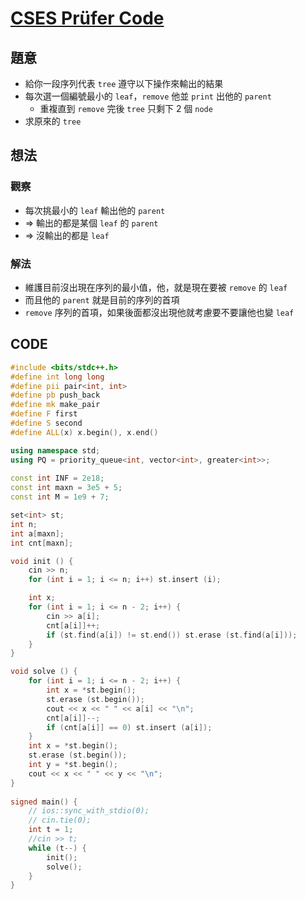 # [CSES Prüfer Code](https://cses.fi/problemset/task/1134)

## 題意

- 給你一段序列代表 $\texttt{tree}$ 遵守以下操作來輸出的結果
- 每次選一個編號最小的 $\texttt{leaf}$，$\texttt{remove}$  他並 $\texttt{print}$ 出他的 $\texttt{parent}$ 
  - 重複直到 $\texttt{remove}$ 完後 $\texttt{tree}$ 只剩下 $2$ 個 $\texttt{node}$
- 求原來的 $\texttt{tree}$

## 想法

### 觀察

- 每次挑最小的 $\texttt{leaf}$ 輸出他的 $\texttt{parent}$
- $\Rightarrow$ 輸出的都是某個 $\texttt{leaf}$ 的 $\texttt{parent}$
- $\Rightarrow$ 沒輸出的都是 $\texttt{leaf}$

### 解法

- 維護目前沒出現在序列的最小值，他，就是現在要被 $\texttt{remove}$ 的 $\texttt{leaf}$
- 而且他的 $\texttt{parent}$ 就是目前的序列的首項
- $\texttt{remove}$ 序列的首項，如果後面都沒出現他就考慮要不要讓他也變 $\texttt{leaf}$ 

## CODE

```cpp
#include <bits/stdc++.h>
#define int long long
#define pii pair<int, int>
#define pb push_back
#define mk make_pair
#define F first
#define S second
#define ALL(x) x.begin(), x.end()

using namespace std;
using PQ = priority_queue<int, vector<int>, greater<int>>;
 
const int INF = 2e18;
const int maxn = 3e5 + 5;
const int M = 1e9 + 7;

set<int> st;
int n;
int a[maxn];
int cnt[maxn];

void init () {
    cin >> n;
    for (int i = 1; i <= n; i++) st.insert (i);

    int x;
    for (int i = 1; i <= n - 2; i++) {
        cin >> a[i];
        cnt[a[i]]++;
        if (st.find(a[i]) != st.end()) st.erase (st.find(a[i]));
    }
}

void solve () {
    for (int i = 1; i <= n - 2; i++) {
        int x = *st.begin();
        st.erase (st.begin());
        cout << x << " " << a[i] << "\n";
        cnt[a[i]]--;
        if (cnt[a[i]] == 0) st.insert (a[i]);
    }
    int x = *st.begin();
    st.erase (st.begin());
    int y = *st.begin();
    cout << x << " " << y << "\n";
} 
 
signed main() {
    // ios::sync_with_stdio(0);
    // cin.tie(0);
    int t = 1;
    //cin >> t;
    while (t--) {
        init();
        solve();
    }
} 
```

